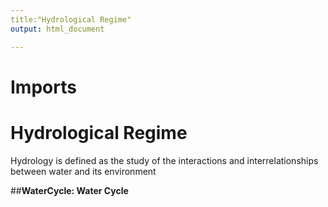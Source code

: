 ```yaml
---
title:"Hydrological Regime"
output: html_document

---
```


# Imports

# Hydrological Regime
Hydrology is defined as the study of the interactions and interrelationships between water and its environment 

##__WaterCycle: Water Cycle__

